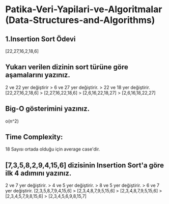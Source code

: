 # Patika-Veri-Yapilari-ve-Algoritmalar (Data-Structures-and-Algorithms)
## 1.Insertion Sort Ödevi
[22,27,16,2,18,6]

## Yukarı verilen dizinin sort türüne göre aşamalarını yazınız.

2 ve 22 yer değiştirir > 6 ve 27 yer değiştirir. > 22 ve 18 yer değiştirir.
[22,27,16,2,18,6] > [2,27,16,22,18,6] > [2,6,16,22,18,27] > [2,6,16,18,22,27]

## Big-O gösterimini yazınız.
o(n^2)

## Time Complexity:
18 Sayısı ortada olduğu için average case'dir.

## [7,3,5,8,2,9,4,15,6] dizisinin Insertion Sort'a göre ilk 4 adımını yazınız.

2 ve 7 yer değiştirir. > 4 ve 5 yer değiştirir. > 8 ve 5 yer değiştirir. > 6 ve 7 yer değiştirir.
[2,3,5,8,7,9,4,15,6] > [2,3,4,8,7,9,5,15,6] > [2,3,4,8,7,9,5,15,6] > [2,3,4,5,7,9,8,15,6] > [2,3,4,5,6,9,8,15,7]
